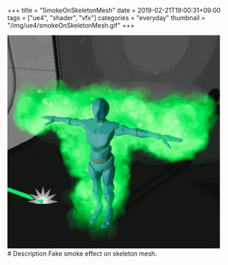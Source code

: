 +++
title = "SmokeOnSkeletonMesh"
date = 2019-02-21T19:00:31+09:00
tags = ["ue4", "shader", "vfx"]
categories = "everyday"
thumbnail = "/img/ue4/smokeOnSkeletonMesh.gif"
+++

<div class="image">
<img src="/img/ue4/smokeOnSkeletonMesh.gif" style="max-width: 480px;">
</div>

<div class="description">
# Description
Fake smoke effect on skeleton mesh.